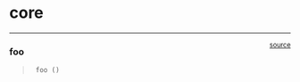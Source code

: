 # core


<!-- WARNING: THIS FILE WAS AUTOGENERATED! DO NOT EDIT! -->

------------------------------------------------------------------------

<a
href="https://github.com/dorshmil/Dancing_Cells/blob/master/Dancing_Cells/core.py#L9"
target="_blank" style="float:right; font-size:smaller">source</a>

### foo

>      foo ()
